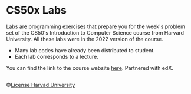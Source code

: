 # CS50x Labs
Labs are programming exercises that prepare you for the week's problem set of the CS50's Introduction to Computer Science course from Harvard University.
All these labs were in the 2022 version of the course.
- Many lab codes have already been distributed to student.
- Each lab corresponds to a lecture.

You can find the link to the course website <a href="https://www.edx.org/course/introduction-computer-science-harvardx-cs50x">here</a>. Partnered with edX.
 
 ##
 
©<a href="https://creativecommons.org/licenses/by-nc-sa/4.0/legalcode">License Harvad University</a>
